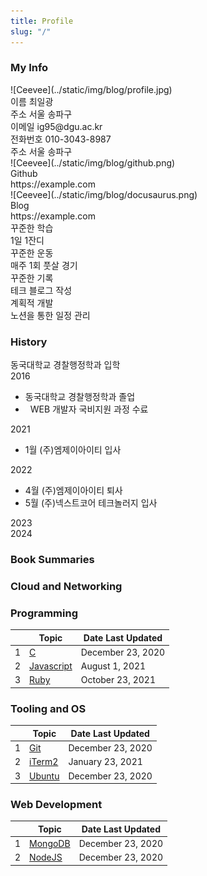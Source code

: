 ```yaml
---
title: Profile
slug: "/"
---
```


### My Info
<div>
    <div class="myInfoContainer">
        <div class="box">
            <div class="profileContainer">
                ![Ceevee](../static/img/blog/profile.jpg)
            </div>
            <div class="infoItem">
                <span>이름</span>
                <span>최일광</span>
            </div>
            <div class="infoItem">
                <span>주소</span>
                <span>서울 송파구</span>
            </div>
            <div class="infoItem">
                <span>이메일</span>
                <span>ig95@dgu.ac.kr</span>
            </div>
            <div class="infoItem">
                <span>전화번호</span>
                <span>010-3043-8987</span>
            </div>
             <div class="infoItem">
                <span>주소</span>
                <span>서울 송파구 </span>
            </div>
        </div>
        <div class="divider"></div>
        <div class="box">
            <div style={{ display: 'flex', alignItems: 'center' }} class="profileBackground">
                <div class="githubImage">
                    ![Ceevee](../static/img/blog/github.png)
                </div>
                <div style={{ marginLeft: '50px' }}>
                    <div class="gitlabStyle">Github</div>
                    <div class="gitlabStyle">https://example.com</div>
                </div>
            </div>
            <div style={{ display: 'flex', alignItems: 'center', marginTop:'0.5rem' }} class="profileBackground">
              <div class="githubImage">
                  ![Ceevee](../static/img/blog/docusaurus.png)
              </div>
              <div style={{ marginLeft: '50px' }} >
                  <div class="gitlabStyle">Blog</div>
                  <div class="gitlabStyle">https://example.com</div>
              </div>
           </div>
           <div style={{ display: 'flex', flexDirection: 'column', gap: '1rem', alignItems: 'center', marginTop: '1rem' }}>
            <div style={{ display: 'flex', justifyContent: 'space-between', width: '100%' }}>
              <div style={{ textAlign: 'right', position: 'relative' }}>
                <div class="circle"></div>
                <div class="styleContent">
                  <div class="styleFont">꾸준한 학습</div>
                  <div class="fontStyleSize">1일 1잔디</div>
                </div>
              </div>
              <div style={{ textAlign: 'left', position: 'relative' }}>
                <div class="circle1"></div>
                <div class="styleContent1">
                  <div class="styleFont">꾸준한 운동</div>
                  <div class="fontStyleSize">매주 1회 풋살 경기</div>
                </div>
              </div>
            </div>
            <div style={{ display: 'flex', justifyContent: 'space-between', width: '100%' }}>
              <div style={{ textAlign: 'right', position: 'relative' }}>
                <div class="circle2"></div>
                <div class="styleContent2">
                  <div class="styleFont">꾸준한 기록</div>
                  <div class="fontStyleSize">테크 블로그 작성</div>
                </div>
              </div>
              <div style={{ textAlign: 'left', position: 'relative' }}>
                <div class="circle3"></div>
                <div class="styleContent3">
                  <div class="styleFont">계획적 개발</div>
                  <div class="fontStyleSize">노션을 통한 일정 관리</div>
                </div>
              </div>
            </div>
          </div>
        </div>
    </div>
</div>

### History
<div class="myInfoContainer">
    <div class="historyLine">
        <div class="yearStyle1">
            <div class="perpendicular">
                <span>동국대학교 경찰행정학과 입학</span>
            </div>
            <span class="spanYear">2016</span>
        </div>
        <div class="yearStyle2">
            <div class="perpendicular2">
                <ul>
                    <li>동국대학교 경찰행정학과 졸업</li>
                    <li> &nbsp;&nbsp;WEB 개발자 국비지원 과정 수료</li>
                </ul>
            </div>
            <span>2021</span>
        </div>
        <div class="yearStyle3">
           <div class="perpendicular3">
                <ul>
                    <li>1월 (주)엠제이아이티 입사</li>
                </ul>
            </div>
            <span>2022</span>
        </div>
        <div class="yearStyle4">
            <div class="perpendicular4">
                <ul>
                    <li>4월 (주)엠제이아이티 퇴사</li>
                    <li>5월 (주)넥스트코어 테크놀러지 입사</li>
                </ul>
            </div>
            <span>2023</span>
        </div>
        <div class="yearStyle5">
            <span>2024</span>
        </div>
    </div>
</div>

### Book Summaries

### Cloud and Networking

### Programming

<div class="contentTableContainer">

|     | Topic                        | Date Last Updated |
| --- | ---------------------------- | ----------------- |
| 1   | [C](c-cheatsheet)            | December 23, 2020 |
| 2   | [Javascript](js-cheatsheet)  | August 1, 2021    |
| 3   | [Ruby](ruby-dependency-management) | October 23, 2021  |

</div>

### Tooling and OS

<div class="contentTableContainer">

|     | Topic                          | Date Last Updated |
| --- | ------------------------------ | ----------------- |
| 1   | [Git](git-cheatsheet)          | December 23, 2020 |
| 2   | [iTerm2](iterm2-cheatsheet)    | January 23, 2021  |
| 3   | [Ubuntu](os-ubuntu-cheatsheet) | December 23, 2020 |

</div>

### Web Development

<div class="contentTableContainer">

|     | Topic                        | Date Last Updated |
| --- | ---------------------------- | ----------------- |
| 1   | [MongoDB](mongodb-setup)     | December 23, 2020 |
| 2   | [NodeJS](nodejs-auto-reload) | December 23, 2020 |

</div>
